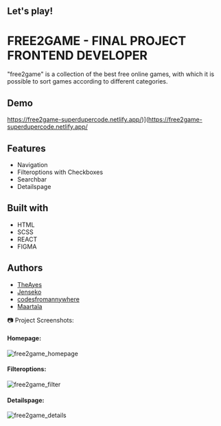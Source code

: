 ## Let's play! 

# FREE2GAME - FINAL PROJECT FRONTEND DEVELOPER
  
"free2game" is a collection of the best free online games, with which it is possible to sort games according to different categories.

## Demo

https://free2game-superdupercode.netlify.app/)](https://free2game-superdupercode.netlify.app/

## Features

*   Navigation
*   Filteroptions with Checkboxes
*   Searchbar
*   Detailspage

  
## Built with

*   HTML
*   SCSS
*   REACT
*   FIGMA

## Authors

- <a href="https://github.com/TheAyes">TheAyes</a>
- <a href="https://github.com/Jenseko">Jenseko</a>
- <a href="https://github.com/codesfromannywhere">codesfromannywhere</a>
- <a href="https://github.com/Maartala">Maartala</a>


📷 Project Screenshots:
#### Homepage:
![free2game_homepage](https://github.com/codesfromannywhere/free2game/assets/123948041/6ac55a87-69e1-4070-9455-b647d07db3fe)

#### Filteroptions:
![free2game_filter](https://github.com/codesfromannywhere/free2game/assets/123948041/a2127ff3-c76b-4674-873f-f7288d146869)

#### Detailspage:
![free2game_details](https://github.com/codesfromannywhere/free2game/assets/123948041/25ee3d97-2321-4ea4-991e-f8ed7585bd73)
